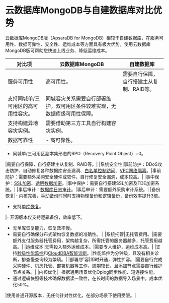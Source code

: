 # 云数据库MongoDB与自建数据库对比优势

云数据库MongoDB版（ApsaraDB for MongoDB）相较于自建数据库，在服务可用性、数据可靠性、安全性、运维成本等方面具有极大优势，使用云数据库MongoDB版可帮助您快速上线业务、降低运维成本。

|对比项|云数据库MongoDB|自建数据库|
|---|-----------|-----|
|服务可用性|高可用性。|需要自行保障，自行搭建主从复制、RAID等。|
|支持同城单/三可用区的高可用性容灾。|同城容灾关系需要自行部署维护，双可用区条件较难实现，无数据库级可用性保障。|
|支持构建异地容灾实例。|需要借助第三方工具自行构建容灾实例。|
|数据可靠性|-   高可靠性。
-   同城单/三可用区副本集形态的RPO（Recovery Point Object）=0。

|需要自行保障，自行搭建主从复制、RAID等。|
|系统安全性|事前防护：DDoS攻击防护、自动修复各种数据库安全漏洞、[白名单控制访问](/intl.zh-CN/用户指南/数据安全性/设置白名单及安全组.md)、[VPC网络隔离](/intl.zh-CN/副本集快速入门/连接实例/副本集实例连接说明.md)。|事前防护：需要额外采购安全硬件或软件，自行修复安全漏洞，成本较高。|
|事中保护：[SSL加密](/intl.zh-CN/用户指南/数据安全性/设置SSL加密.md)、[透明数据加密](/intl.zh-CN/用户指南/数据安全性/设置透明数据加密TDE.md)。|事中保护：需要自行搭建SSL加密及TDE加密系统。|
|事后审计：[数据库日志审计](/intl.zh-CN/用户指南/数据安全性/旧版审计日志/审计日志.md)。|事后审计：需要额外采购审计系统。|
|备份恢复|-   内核完善，[手动备份](/intl.zh-CN/用户指南/数据备份/手动备份MongoDB数据.md)时同时支持物理备份和逻辑备份，备份效率提升3倍。
-   支持[单库恢复](/intl.zh-CN/用户指南/数据恢复/MongoDB单库恢复.md)。

|-   开源版本仅支持逻辑备份，效率低下。
-   无单库恢复能力，恢复效率慢。
-   需要自行确保分布式架构恢复数据的准确性。 |
|系统托管|无托管费用。|需要额外支付服务器托管费用，架构越复杂，所需托管的服务器越多，托管费用越高。|
|运维成本|无需投入额外运维成本。|需要专人维护，运维成本高。|
|支持[秒级性能监控](/intl.zh-CN/用户指南/监控与报警/设置监控采集粒度.md)和[CloudDBA智能诊断](/intl.zh-CN/用户指南/CloudDBA/索引推荐.md)。|性能监控为分钟级，且没有相关诊断，排查慢查询较为繁琐。|
|部署/扩容|即时开通，弹性扩容。|需要自行完成采购硬件、机房托管、部署机器等工作，周期较长，且添加节点需要自行维护节点关系。|
|内核优化|-   根据通用场景优化Oplog同步性能、短连接性能。
-   通过逻辑快照等技术确保数据读一致性，在长时间的数据导入场景中，成本优化50%。


|使用普通开源版本，无任何针对性优化，在部分场景下使用受限。|

